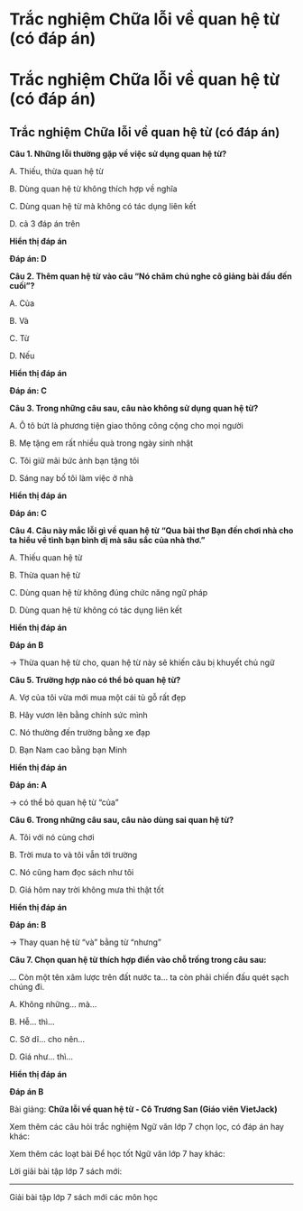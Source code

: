 # Trắc nghiệm Chữa lỗi về quan hệ từ (có đáp án)

# Trắc nghiệm Chữa lỗi về quan hệ từ (có đáp án)

## Trắc nghiệm Chữa lỗi về quan hệ từ (có đáp án)

**Câu 1. Những lỗi thường gặp về việc sử dụng quan hệ từ?**

A. Thiếu, thừa quan hệ từ

B. Dùng quan hệ từ không thích hợp về nghĩa

C. Dùng quan hệ từ mà không có tác dụng liên kết

D. cả 3 đáp án trên

**Hiển thị đáp án**

**Đáp án: D**

**Câu 2. Thêm quan hệ từ vào câu “Nó chăm chú nghe cô giảng bài đầu đến cuối”?**

A. Của

B. Và

C. Từ

D. Nếu

**Hiển thị đáp án**

**Đáp án: C**

**Câu 3. Trong những câu sau, câu nào không sử dụng quan hệ từ?**

A. Ô tô bứt là phương tiện giao thông công cộng cho mọi người

B. Mẹ tặng em rất nhiều quà trong ngày sinh nhật

C. Tôi giữ mãi bức ảnh bạn tặng tôi

D. Sáng nay bố tôi làm việc ở nhà

**Hiển thị đáp án**

**Đáp án: C**

**Câu 4. Câu này mắc lỗi gì về quan hệ từ “Qua bài thơ Bạn đến chơi nhà cho ta hiểu về tình bạn bình dị mà sâu sắc của nhà thơ.”**

A. Thiếu quan hệ từ

B. Thừa quan hệ từ

C. Dùng quan hệ từ không đúng chức năng ngữ pháp

D. Dùng quan hệ từ không có tác dụng liên kết

**Hiển thị đáp án**

**Đáp án B**

→ Thừa quan hệ từ cho, quan hệ từ này sẽ khiến câu bị khuyết chủ ngữ

**Câu 5. Trường hợp nào có thể bỏ quan hệ từ?**

A. Vợ của tôi vừa mới mua một cái tủ gỗ rất đẹp

B. Hãy vươn lên bằng chính sức mình

C. Nó thường đến trường bằng xe đạp

D. Bạn Nam cao bằng bạn Minh

**Hiển thị đáp án**

**Đáp án: A**

→ có thể bỏ quan hệ từ “của”

**Câu 6. Trong những câu sau, câu nào dùng sai quan hệ từ?**

A. Tôi với nó cùng chơi

B. Trời mưa to và tôi vẫn tới trường

C. Nó cũng ham đọc sách như tôi

D. Giá hôm nay trời không mưa thì thật tốt

**Hiển thị đáp án**

**Đáp án: B**

→ Thay quan hệ từ “và” bằng từ “nhưng”

**Câu 7. Chọn quan hệ từ thích hợp điền vào chỗ trống trong câu sau:**

… Còn một tên xâm lược trên đất nước ta… ta còn phải chiến đấu quét sạch chúng đi.

A. Không những… mà…

B. Hễ… thì…

C. Sở dĩ… cho nên…

D. Giá như… thì…

**Hiển thị đáp án**

**Đáp án B**

Bài giảng: **Chữa lỗi về quan hệ từ - Cô Trương San (Giáo viên VietJack)**

Xem thêm các câu hỏi trắc nghiệm Ngữ văn lớp 7 chọn lọc, có đáp án hay khác:

Xem thêm các loạt bài Để học tốt Ngữ văn lớp 7 hay khác:

Lời giải bài tập lớp 7 sách mới:

* * *

Giải bài tập lớp 7 sách mới các môn học
